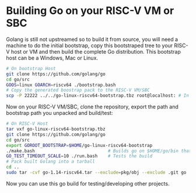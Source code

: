 # Building Go on your RISC-V VM or SBC

Golang is still not upstreamed so to build it from source, you will need a machine to do the initial bootstrap, copy this bootstraped tree to your RISC-V host or VM and then build the complete Go distribution. This bootstrap host can be a Windows, Mac or Linux.

```bash
# On bootstrap Host
git clone https://github.com/golang/go
cd go/src
GOOS=linux GOARCH=riscv64 ./bootstrap.bash
# Copy the generated boostrap pack to the RISC-V VM/SBC
scp -P 22222 ../../go-linux-riscv64-bootstrap.tbz root@localhost: # In case you use the VM provided here
```

Now on your RISC-V VM/SBC, clone the repository, export the path and bootstrap path you unpacked and build/test:

```bash
# On RISC-V Host
tar vxf go-linux-riscv64-bootstrap.tbz
git clone https://github.com/golang/go
cd go/src
export GOROOT_BOOTSTRAP=$HOME/go-linux-riscv64-bootstrap
./make.bash                            # Builds go on $HOME/go/bin that can be added to your path
GO_TEST_TIMEOUT_SCALE=10 ./run.bash    # Tests the build
# Pack built Golang into a tarball
cd ..
sudo tar -cvf go-1.14-riscv64.tar --exclude=pkg/obj --exclude .git go
```

Now you can use this go build for testing/developing other projects.
